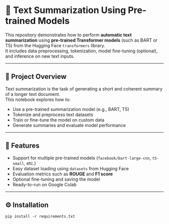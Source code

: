 # 🧠 Text Summarization Using Pre-trained Models

This repository demonstrates how to perform **automatic text summarization** using **pre-trained Transformer models** (such as BART or T5) from the Hugging Face `transformers` library.  
It includes data preprocessing, tokenization, model fine-tuning (optional), and inference on new text inputs.

---

## 📘 Project Overview
Text summarization is the task of generating a short and coherent summary of a longer text document.  
This notebook explores how to:
- Use a pre-trained summarization model (e.g., BART, T5)
- Tokenize and preprocess text datasets
- Train or fine-tune the model on custom data
- Generate summaries and evaluate model performance

---

## 🧰 Features
- Support for multiple pre-trained models (`facebook/bart-large-cnn`, `t5-small`, etc.)
- Easy dataset loading using `datasets` from Hugging Face
- Evaluation metrics such as **ROUGE** and **F1 score**
- Optional fine-tuning and saving the model
- Ready-to-run on Google Colab

---
## ⚙️ Installation
```
pip install -r requirements.txt
```
